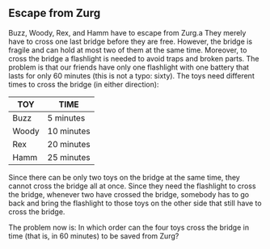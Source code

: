 Escape from Zurg
----------------

Buzz, Woody, Rex, and Hamm have to escape from Zurg.a They merely have to cross one last bridge before they are free. However, the bridge is fragile and can hold at most two of them at the same time. Moreover, to cross the bridge a flashlight is needed to avoid traps and broken parts. The problem is that our friends have only one flashlight with one battery that lasts for only 60 minutes (this is not a typo: sixty). The toys need different times to cross the bridge (in either direction):

TOY   | TIME
------|-----
Buzz  | 5 minutes
Woody | 10 minutes
Rex   | 20 minutes
Hamm  | 25 minutes

Since there can be only two toys on the bridge at the same time, they cannot cross the bridge all at once. Since they need the flashlight to cross the bridge, whenever two have crossed the bridge, somebody has to go back and bring the flashlight to those toys on the other side that still have to cross the bridge.

The problem now is: In which order can the four toys cross the bridge in time (that is, in 60 minutes) to be saved from Zurg?

